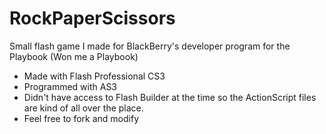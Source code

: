 RockPaperScissors
=================

Small flash game I made for BlackBerry's developer program for the Playbook (Won me a Playbook)


- Made with Flash Professional CS3
- Programmed with AS3
- Didn't have access to Flash Builder at the time so the ActionScript files are kind of all over the place.
- Feel free to fork and modify
